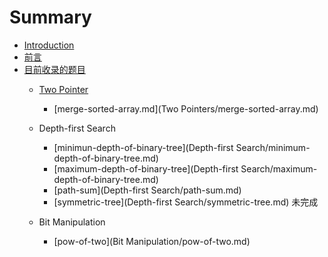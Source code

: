 # Summary

* [Introduction](README.md)
* [前言](前言.md)
* [目前收录的题目](目前收录的题目.md)
    * [Two Pointer](two-pointer.md)
        * [merge-sorted-array.md](Two Pointers/merge-sorted-array.md)
    * Depth-first Search
        * [minimun-depth-of-binary-tree](Depth-first Search/minimum-depth-of-binary-tree.md)
        * [maximum-depth-of-binary-tree](Depth-first Search/maximum-depth-of-binary-tree.md)
        * [path-sum](Depth-first Search/path-sum.md)
        * [symmetric-tree](Depth-first Search/symmetric-tree.md) 未完成

    * Bit Manipulation
        * [pow-of-two](Bit Manipulation/pow-of-two.md)



